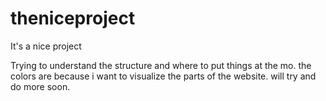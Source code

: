 # theniceproject
It's a nice project


Trying to understand the structure and where to put things at the mo. 
the colors are because i want to visualize the parts of the website.
will try and do more soon. 
